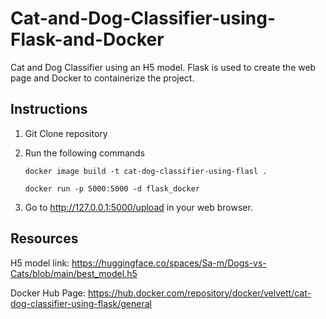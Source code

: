 # Cat-and-Dog-Classifier-using-Flask-and-Docker

Cat and Dog Classifier using an H5 model. Flask is used to create the web page and Docker to containerize the project.

## Instructions

1. Git Clone repository
2. Run the following commands
   
   ```
   docker image build -t cat-dog-classifier-using-flasl .

   docker run -p 5000:5000 -d flask_docker
   ```
4. Go to http://127.0.0.1:5000/upload in your web browser.

## Resources
H5 model link: https://huggingface.co/spaces/Sa-m/Dogs-vs-Cats/blob/main/best_model.h5

Docker Hub Page: https://hub.docker.com/repository/docker/velvett/cat-dog-classifier-using-flask/general
